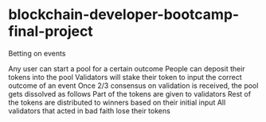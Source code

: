 # blockchain-developer-bootcamp-final-project

Betting on events

Any user can start a pool for a certain outcome
People can deposit their tokens into the pool
Validators will stake their token to input the correct outcome of an event
Once 2/3 consensus on validation is received, the pool gets dissolved as follows
  Part of the tokens are given to validators 
  Rest of the tokens are distributed to winners based on their initial input
  All validators that acted in bad faith lose their tokens
